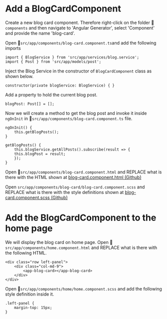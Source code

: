 

# Add a BlogCardComponent
Create a new blog card component. Therefore right-click on the folder 📁```components``` and then navigate to 'Angular Generator', select 'Component' and provide the name 'blog-card'.

Open 📝`src/app/components/blog-card.component.ts`and add the following imports
```
import { BlogService } from 'src/app/services/blog.service';
import { Post } from 'src/app/models/post';
```

Inject the Blog Service in the constructor of `BlogCardComponent` class as shown below.
```
constructor(private blogService: BlogService) { }
```
Add a property to hold the current blog post.
```
blogPost: Post[] = [];
```

Now we will create a method to get the blog post and invoke it inside `ngOnInit` in 📝`src/app/components/blog-card.component.ts` file.
```
ngOnInit() {
    this.getBlogPosts();
}

getBlogPosts() {
    this.blogService.getAllPosts().subscribe(result => {
    this.blogPost = result;
    });
}
```

Open 📝`src/app/components/blog-card.component.html` and REPLACE what is there with the HTML shown at [blog-card.component.html (Github)](https://github.com/ng-girls/todo-list-tutorial/blob/master/workshops/blog-editor/code/07-blog-card/blog-card.component.html)

Open `src/app/components/blog-card/blog-card.component.scss` and REPLACE what is there with the style definitions shown at [blog-card.component.scss (Github)](https://github.com/AnkitSharma-007/blogsite/blob/master/src/app/components/blog-card/blog-card.component.scss)


# Add the BlogCardComponent to the home page

We will display the blog card on home page. Open 📝`src/app/components/home.component.html` and REPLACE what is there with the following HTML.
```
<div class="row left-panel">
    <div class="col-md-9">
        <app-blog-card></app-blog-card>
    </div>
</div>
```
Open 📝`src/app/components/home/home.component.scss` and add the following style definition inside it.
```
.left-panel {
    margin-top: 15px;
}
```
